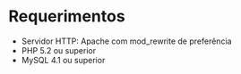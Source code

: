 # Requerimentos

* Servidor HTTP: Apache com mod_rewrite de preferência
* PHP 5.2 ou superior
* MySQL 4.1 ou superior